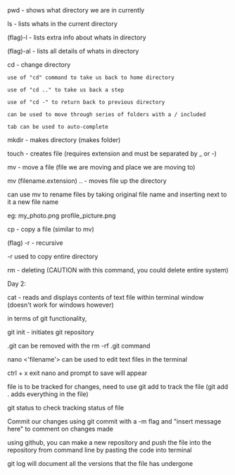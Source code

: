 pwd - shows what directory we are in currently

ls - lists whats in the current directory

(flag)-l - lists extra info about whats in directory

(flag)-al - lists all details of whats in directory

cd - change directory

	use of "cd" command to take us back to home directory

	use of "cd .." to take us back a step

	use of "cd -" to return back to previous directory

	can be used to move through series of folders with a / included

	tab can be used to auto-complete


mkdir - makes directory (makes folder)

touch - creates file (requires extension and must be separated by _ or -)

mv - move a file (file we are moving and place we are moving to)

mv (filename.extension) .. - moves file up the directory

can use mv to rename files by taking original file name and inserting next to it a new file name

eg: my_photo.png profile_picture.png

cp - copy a file (similar to mv)

(flag) -r - recursive

-r used to copy entire directory

rm - deleting (CAUTION with this command, you could delete entire system)

Day 2:

cat - reads and displays contents of text file within terminal window (doesn't work for windows however)

in terms of git functionality,

git init - initiates git repository

.git can be removed with the rm -rf .git command

nano <'filename'> can be used to edit text files in the terminal

ctrl + x exit nano and prompt to save will appear

file is to be tracked for changes, need to use git add to track the file (git add . adds everything in the file)

git status to check tracking status of file

Commit our changes using git commit with a -m flag and "insert message here" to comment on changes made

using github, you can make a new repository and push the file into the repository from command line by pasting the code into terminal

git log will document all the versions that the file has undergone